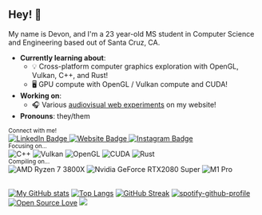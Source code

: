 ## Hey! 👋

My name is Devon, and I'm a 23 year-old MS student in Computer Science and Engineering based out of Santa Cruz, CA.

- **Currently learning about**:
  - 💡 Cross-platform computer graphics exploration with OpenGL, Vulkan, C++, and Rust!
  - 🖥️ GPU compute with OpenGL / Vulkan compute and CUDA!
- **Working on**: 
  - 🎧 Various [audiovisual web experiments](https://www.devon.engineering/playground/) on my website!
- **Pronouns**: they/them

<div>
  <sub>Connect with me!</sub>
  <div>
    <a href="https://linkedin.com/in/devonmckee">
      <img alt="LinkedIn Badge" src="https://img.shields.io/badge/LinkedIn-0e76a8?style=flat-square&logo=linkedin&logoColor=white" />
    </a>
    <a href="https://devon.engineering">
      <img alt="Website Badge" src="https://img.shields.io/badge/Website-3b5998?style=flat-square&logo=google-chrome&logoColor=white" />
    </a>
    <a href="https://instagram.com/d.m.c.k.e.e/">
      <img alt="Instagram Badge" src="https://img.shields.io/badge/Instagram-e4405f?style=flat-square&logo=instagram&logoColor=white" />
    </a>
  </div>
</div>
<div>
  <sub>Focusing on...</sub>
  <div>
    <img alt="C++" src="https://img.shields.io/badge/-C++-00599C?style=flat-square&logo=c%2B%2B&logoColor=white" />
    <img alt="Vulkan" src="https://img.shields.io/badge/-Vulkan-AC162C?style=flat-square&logo=vulkan&logoColor=white" />
    <img alt="OpenGL" src="https://img.shields.io/badge/-OpenGL-5586A4?style=flat-square&logo=opengl&logoColor=white" />
    <img alt="CUDA" src="https://img.shields.io/badge/-CUDA-76B900?style=flat-square&logo=nvidia&logoColor=white" />
    <img alt="Rust" src="https://img.shields.io/badge/-Rust-000000?style=flat-square&logo=rust&logoColor=white" />
  </div>
</div>
<div>
  <sub>Compiling on...</sub>
  <div>
    <img alt="AMD Ryzen 7 3800X" src="https://img.shields.io/badge/AMD-Ryzen_7_3800X-ED1C24?style=flat-square&logo=amd&logoColor=white" />
    <img alt="Nvidia GeForce RTX2080 Super" src="https://img.shields.io/badge/NVIDIA-RTX%202080%20S-76B900?style=flat-square&logo=nvidia&logoColor=white" />
    <img alt="M1 Pro" src="https://img.shields.io/badge/Apple-M1%20Pro-000000?style=flat-square&logo=apple&logoColor=white" />
  </div>
</div>
<br />

[![My GitHub stats](https://github-readme-stats-git-masterrstaa-rickstaa.vercel.app/api?username=boingboomtschak&count_private=true&show_icons=true)](https://github.com/anuraghazra/github-readme-stats)
[![Top Langs](https://github-readme-stats-git-masterrstaa-rickstaa.vercel.app/api/top-langs/?username=boingboomtschak&layout=compact&langs_count=10&exclude_repo=boingboomtschak.github.io,resume,computer-graphics&hide=TypeScript,SCSS,CSS,HTML,Batchfile,Shell,Makefile,Lex)](https://github.com/anuraghazra/github-readme-stats)
[![GitHub Streak](http://github-readme-streak-stats.herokuapp.com?user=boingboomtschak)](https://git.io/streak-stats)
[![spotify-github-profile](https://spotify-github-profile.vercel.app/api/view?uid=dev142gold&cover_image=true&theme=novatorem)](https://github.com/kittinan/spotify-github-profile)
[![Open Source Love](https://badges.frapsoft.com/os/v3/open-source.png?v=103)](https://github.com/ellerbrock/open-source-badges/)
![](https://hit.yhype.me/github/profile?user_id=36770835)
